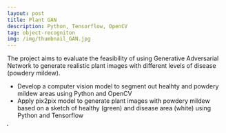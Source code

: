 ```yaml
---
layout: post
title: Plant GAN
description: Python, Tensorflow, OpenCV
tag: object-recogniton
img: /img/thumbnail_GAN.jpg
---
```


The project aims to evaluate the feasibility of using Generative Adversarial Network to generate realistic plant images with different levels of disease (powdery mildew).
- Develop a computer vision model to segment out healhty and powdery mildew areas using Python and OpenCV 
- Apply pix2pix model to generate plant images with powdery mildew based on a sketch of healthy (green) and disease area (white) using Python and Tensorflow

<div>
	<img class="col" src="{{ site.baseurl }}/img/GAN.jpg" alt="" title="Generated plant images" border="1"/>
</div>